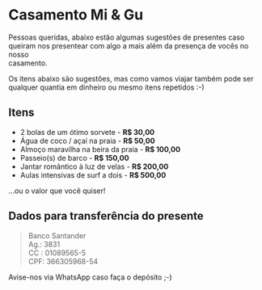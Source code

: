 # Casamento Mi & Gu

Pessoas queridas, abaixo estão algumas sugestões de presentes caso  
queiram nos presentear com algo a mais além da presença de vocês no nosso  
casamento.  

Os itens abaixo são sugestões, mas como vamos viajar também pode ser  
qualquer quantia em dinheiro ou mesmo itens repetidos :-)  

## Itens

* 2 bolas de um ótimo sorvete - **R$ 30,00**
* Água de coco / açaí na praia - **R$ 50,00**
* Almoço maravilha na beira da praia - **R$ 100,00**
* Passeio(s) de barco - **R$ 150,00**
* Jantar romântico à luz de velas - **R$ 200,00**
* Aulas intensivas de surf a dois - **R$ 500,00**

...ou o valor que você quiser!

## Dados para transferência do presente

> Banco Santander  
> Ag.: 3831  
> CC : 01089565-5  
> CPF: 366305968-54  

Avise-nos via WhatsApp caso faça o depósito ;-)
